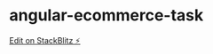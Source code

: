 # angular-ecommerce-task

[Edit on StackBlitz ⚡️](https://stackblitz.com/edit/angular-ecommerce-task)